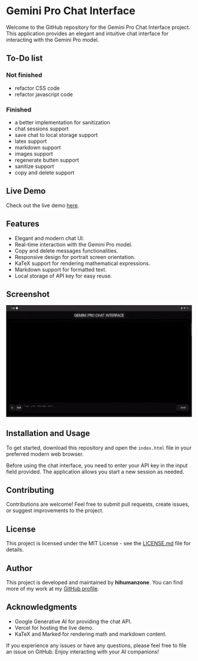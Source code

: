# Gemini Pro Chat Interface

Welcome to the GitHub repository for the Gemini Pro Chat Interface project. This application provides an elegant and intuitive chat interface for interacting with the Gemini Pro model.

## To-Do list

### Not finished
- refactor CSS code
- refactor javascript code

### Finished
- a better implementation for sanitization
- chat sessions support
- save chat to local storage support
- latex support
- markdown support
- images support
- regenerate butten support
- sanitize support
- copy and delete support

## Live Demo

Check out the live demo [here](https://geminihzhui.vercel.app/).

## Features

- Elegant and modern chat UI.
- Real-time interaction with the Gemini Pro model.
- Copy and delete messages functionalities.
- Responsive design for portrait screen orientation.
- KaTeX support for rendering mathematical expressions.
- Markdown support for formatted text.
- Local storage of API key for easy reuse.

## Screenshot

![](./img/ss2.gif)

## Installation and Usage

To get started, download this repository and open the `index.html` file in your preferred modern web browser.

Before using the chat interface, you need to enter your API key in the input field provided. The application allows you start a new session as needed.

## Contributing

Contributions are welcome! Feel free to submit pull requests, create issues, or suggest improvements to the project.

## License

This project is licensed under the MIT License - see the [LICENSE.md](LICENSE.md) file for details.

## Author

This project is developed and maintained by **hihumanzone**. You can find more of my work at my [GitHub profile](https://github.com/hihumanzone).

## Acknowledgments

- Google Generative AI for providing the chat API.
- Vercel for hosting the live demo.
- KaTeX and Marked for rendering math and markdown content.

If you experience any issues or have any questions, please feel free to file an issue on GitHub. Enjoy interacting with your AI companions!
